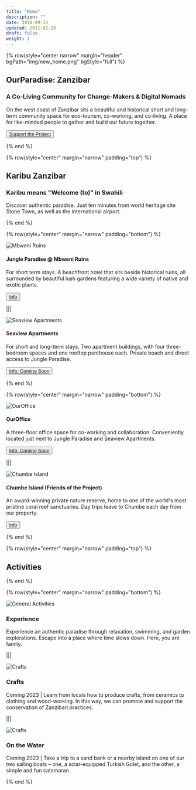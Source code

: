 ```yaml
---
title: "Home"
description: ""
date: 2018-09-14
updated: 2021-02-20
draft: false
weight: 1
---
```


<!-- section 1 -->

{% row(style="center narrow" margin="header" bgPath="img/new_home.png" bgStyle="full") %}

 ## OurParadise: Zanzibar
 
 ### A Co-Living Community for Change-Makers & Digital Nomads

 On the west coast of Zanzibar sits a beautiful and historical short and long-term community space for eco-tourism, co-working, and co-living. A place for like-minded people to gather and build our future together.

  <button>[Support the Project](/action)</button>

{% end %}

<!-- section 2  -->

{% row(style="center" margin="narrow" padding="top") %}

## Karibu Zanzibar

### Karibu means **"Welcome (to)"** in Swahili

Discover authentic paradise. Just ten minutes from world heritage site Stone Town, as well as the international airport.

{% end %}

{% row(style="center" margin="narrow" padding="bottom") %}

![Mbweni Ruins](img/mbweni.jpeg)

#### **Jungle Paradise** @ Mbweni Ruins

For short term stays. A beachfront hotel that sits beside historical ruins, all surrounded by beautiful lush gardens featuring a wide variety of native and exotic plants.

 <button>[Info](/location/mbweni)</button>

|||

![Seaview Apartments](img/seaview.png)

#### **Seaview Apartments**

For short and long-term stays. Two apartment buildings, with four three-bedroom spaces and one rooftop penthouse each. Private beach and direct access to Jungle Paradise.

 <button>[Info: Coming Soon]()</button>

{% end %}

{% row(style="center" margin="narrow" padding="bottom") %}

![OurOffice](img/ouroffice.png)

#### **OurOffice**

A three-floor office space for co-working and collaboration. Conveniently located just next to Jungle Paradise and Seaview Apartments.

 <button>[Info: Coming Soon]()</button>

|||

![Chumbe Island](img/chumbe.jpeg)

#### **Chumbe Island** (Friends of the Project)

An award-winning private nature reserve, home to one of the world's most pristine coral reef sanctuaries. Day trips leave to Chumbe each day from our property.

<button>[Info](/location/chumbe)</button>

{% end %}

{% row(style="center" margin="narrow" padding="top") %}

## Activities

{% end %}

{% row(style="center" margin="narrow" padding="bottom") %}

![General Activities](img/beach_activities_2.jpg#mx-auto#large)

### Experience

Experience an authentic paradise through relaxation, swimming, and garden explorations. Escape into a place where time slows down. Here, you are family.

|||

![Crafts](img/local_culture.jpg#mx-auto#large)

### Crafts

Coming 2023 | Learn from locals how to produce crafts, from ceramics to clothing and wood-working. In this way, we can promote and support the conservation of Zanzibari practices.

|||

![Crafts](img/boats.jpg#mx-auto#large)

### On the Water

Coming 2023 | Take a trip to a sand bank or a nearby island on one of our two sailing boats – one, a solar-equipped Turkish Gulet, and the other, a simple and fun catamaran.

{% end %}